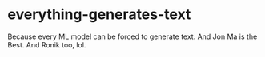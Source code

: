 # everything-generates-text
Because every ML model can be forced to generate text. And Jon Ma is the Best. And Ronik too, lol.
